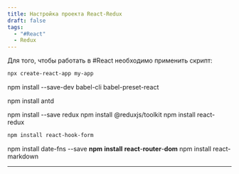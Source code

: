 ```yaml
---
title: Настройка проекта React-Redux
draft: false
tags:
  - "#React"
  - Redux
---
```

Для того, чтобы работать в #React необходимо применить скрипт:
```bash
npx create-react-app my-app
```

npm install --save-dev babel-cli babel-preset-react

npm install antd

npm install --save redux
npm install @reduxjs/toolkit
npm install react-redux

```bash
npm install react-hook-form
```

npm install date-fns --save
**npm** **install** **react**-**router**-**dom**
npm install react-markdown

___
